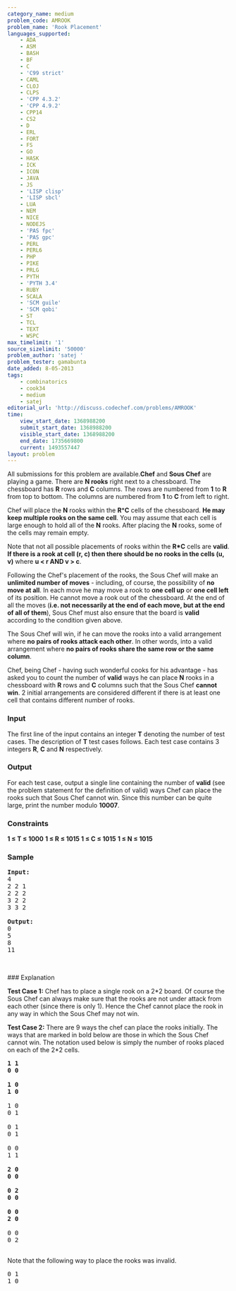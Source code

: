 ```yaml
---
category_name: medium
problem_code: AMROOK
problem_name: 'Rook Placement'
languages_supported:
    - ADA
    - ASM
    - BASH
    - BF
    - C
    - 'C99 strict'
    - CAML
    - CLOJ
    - CLPS
    - 'CPP 4.3.2'
    - 'CPP 4.9.2'
    - CPP14
    - CS2
    - D
    - ERL
    - FORT
    - FS
    - GO
    - HASK
    - ICK
    - ICON
    - JAVA
    - JS
    - 'LISP clisp'
    - 'LISP sbcl'
    - LUA
    - NEM
    - NICE
    - NODEJS
    - 'PAS fpc'
    - 'PAS gpc'
    - PERL
    - PERL6
    - PHP
    - PIKE
    - PRLG
    - PYTH
    - 'PYTH 3.4'
    - RUBY
    - SCALA
    - 'SCM guile'
    - 'SCM qobi'
    - ST
    - TCL
    - TEXT
    - WSPC
max_timelimit: '1'
source_sizelimit: '50000'
problem_author: 'satej '
problem_tester: gamabunta
date_added: 8-05-2013
tags:
    - combinatorics
    - cook34
    - medium
    - satej
editorial_url: 'http://discuss.codechef.com/problems/AMROOK'
time:
    view_start_date: 1368988200
    submit_start_date: 1368988200
    visible_start_date: 1368988200
    end_date: 1735669800
    current: 1493557447
layout: problem
---
```

All submissions for this problem are available.**Chef** and **Sous Chef** are playing a game. There are **N rooks** right next to a chessboard. The chessboard has **R** rows and **C** columns. The rows are numbered from **1** to **R** from top to bottom. The columns are numbered from **1** to **C** from left to right.

Chef will place the **N** rooks within the **R**\***C** cells of the chessboard. **He may keep multiple rooks on the same cell**. You may assume that each cell is large enough to hold all of the **N** rooks. After placing the **N** rooks, some of the cells may remain empty.

Note that not all possible placements of rooks within the **R\*C** cells are **valid**. **If there is a rook at cell (r, c) then there should be no rooks in the cells (u, v)** where **u < r AND v > c**.

Following the Chef's placement of the rooks, the Sous Chef will make an **unlimited number of moves** - including, of course, the possibility of **no move at all**. In each move he may move a rook to **one cell up** or **one cell left** of its position. He cannot move a rook out of the chessboard. At the end of all the moves (**i.e. not necessarily at the end of each move, but at the end of all of them**), Sous Chef must also ensure that the board is **valid** according to the condition given above.

The Sous Chef will win, if he can move the rooks into a valid arrangement where **no pairs of rooks attack each other**. In other words, into a valid arrangement where **no pairs of rooks share the same row or the same column**.

Chef, being Chef - having such wonderful cooks for his advantage - has asked you to count the number of **valid** ways he can place **N** rooks in a chessboard with **R** rows and **C** columns such that the Sous Chef **cannot win**. 2 initial arrangements are considered different if there is at least one cell that contains different number of rooks.

### Input

The first line of the input contains an integer **T** denoting the number of test cases. The description of **T** test cases follows. Each test case contains 3 integers **R**, **C** and **N** respectively.

### Output

For each test case, output a single line containing the number of **valid** (see the problem statement for the definition of valid) ways Chef can place the rooks such that Sous Chef cannot win. Since this number can be quite large, print the number modulo **10007**.

### Constraints

**1 ≤ T ≤ 1000**
**1 ≤ R ≤ 1015**
**1 ≤ C ≤ 1015**
**1 ≤ N ≤ 1015**

### Sample

<pre>
<b>Input:</b>
4
2 2 1
2 2 2
3 2 2
3 3 2

<b>Output:</b>
0
5
8
11


</pre>### Explanation
**Test Case 1:** Chef has to place a single rook on a 2\*2 board. Of course the Sous Chef can always make sure that the rooks are not under attack from each other (since there is only 1). Hence the Chef cannot place the rook in any way in which the Sous Chef may not win.

**Test Case 2:** There are 9 ways the chef can place the rooks initially. The ways that are marked in bold below are those in which the Sous Chef cannot win. The notation used below is simply the number of rooks placed on each of the 2\*2 cells.

<pre>
<b>1 1
0 0</b>

<b>1 0
1 0</b>

1 0
0 1

0 1
0 1

0 0
1 1

<b>2 0
0 0</b>

<b>0 2
0 0</b>

<b>0 0
2 0</b>

0 0
0 2

</pre>Note that the following way to place the rooks was invalid.
<pre>
0 1
1 0

</pre>